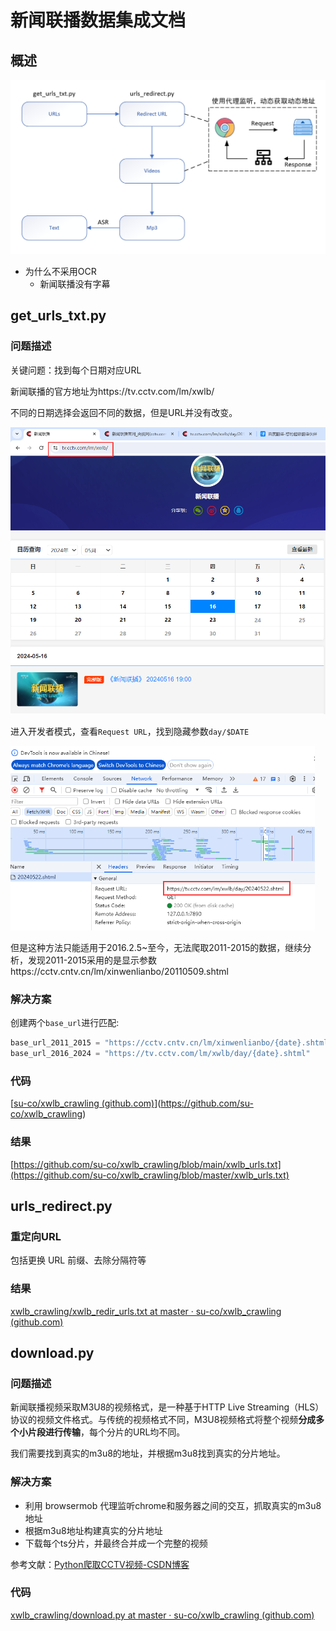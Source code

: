 # 新闻联播数据集成文档
## 概述

<img src="image/image-20240523104301237.png" alt="image-20240523104301237" style="zoom: 67%;" />

- 为什么不采用OCR
  - 新闻联播没有字幕




## get_urls_txt.py

### 问题描述

关键问题：找到每个日期对应URL

新闻联播的官方地址为https://tv.cctv.com/lm/xwlb/

不同的日期选择会返回不同的数据，但是URL并没有改变。

<img src="image/image-20240523105437614.png" alt="image-20240523105437614" style="zoom: 67%;" />

进入开发者模式，查看`Request URL`，找到隐藏参数`day/$DATE`

<img src="image/image-20240523105606154.png" alt="image-20240523105606154" style="zoom:67%;" />

但是这种方法只能适用于2016.2.5~至今，无法爬取2011-2015的数据，继续分析，发现2011-2015采用的是显示参数https://cctv.cntv.cn/lm/xinwenlianbo/20110509.shtml

### 解决方案

创建两个`base_url`进行匹配:

```python
base_url_2011_2015 = "https://cctv.cntv.cn/lm/xinwenlianbo/{date}.shtml"
base_url_2016_2024 = "https://tv.cctv.com/lm/xwlb/day/{date}.shtml"
```

### 代码

[[su-co/xwlb_crawling (github.com)](https://github.com/su-co/xwlb_crawling)](https://github.com/su-co/xwlb_crawling)

### 结果
[https://github.com/su-co/xwlb_crawling/blob/main/xwlb_urls.txt](https://github.com/su-co/xwlb_crawling/blob/master/xwlb_urls.txt)



## urls_redirect.py

### 重定向URL

包括更换 URL 前缀、去除分隔符等

### 结果

[xwlb_crawling/xwlb_redir_urls.txt at master · su-co/xwlb_crawling (github.com)](https://github.com/su-co/xwlb_crawling/blob/master/xwlb_redir_urls.txt)



## download.py

### 问题描述

新闻联播视频采取M3U8的视频格式，是一种基于HTTP Live Streaming（HLS）协议的视频文件格式。与传统的视频格式不同，M3U8视频格式将整个视频**分成多个小片段进行传输**，每个分片的URL均不同。

我们需要找到真实的m3u8的地址，并根据m3u8找到真实的分片地址。

### 解决方案

- 利用 browsermob 代理监听chrome和服务器之间的交互，抓取真实的m3u8地址
- 根据m3u8地址构建真实的分片地址
- 下载每个ts分片，并最终合并成一个完整的视频

参考文献：[Python爬取CCTV视频-CSDN博客](https://blog.csdn.net/Uncle_wangcode/article/details/127677768)

### 代码

[xwlb_crawling/download.py at master · su-co/xwlb_crawling (github.com)](https://github.com/su-co/xwlb_crawling/blob/master/download.py)
